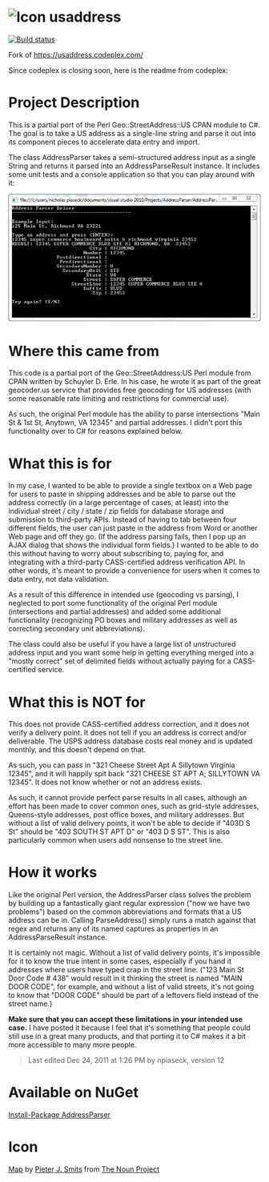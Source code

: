 ﻿![Icon](https://raw.github.com/jamesrcounts/usaddress/master/Icons/icon_36386.png)
usaddress
=========

[![Build status](https://ci.appveyor.com/api/projects/status/5hi0vamr3wek2iyv?svg=true)](https://ci.appveyor.com/project/jamesrcounts/usaddress)

Fork of https://usaddress.codeplex.com/

Since codeplex is closing soon, here is the readme from codeplex:

# Project Description
This is a partial port of the Perl Geo::StreetAddress::US CPAN module to C#. The goal is to take a US address as a single-line string and parse it out into its component pieces to accelerate data entry and import.

The class AddressParser takes a semi-structured address input as a single String and returns it parsed into an AddressParseResult instance. It includes some unit tests and a console application so that you can play around with it:

![Screenshot](./Icons/Capture.PNG)

# Where this came from

This code is a partial port of the Geo::StreetAddress:US Perl module from CPAN written by Schuyler D. Erle. In his case, he wrote it as part of the great geocoder.us service that provides free geocoding for US addresses (with some reasonable rate limiting and restrictions for commercial use).

As such, the original Perl module has the ability to parse intersections "Main St & 1st St, Anytown, VA 12345" and partial addresses. I didn't port this functionality over to C# for reasons explained below.

# What this is for

In my case, I wanted to be able to provide a single textbox on a Web page for users to paste in shipping addresses and be able to parse out the address correctly (in a large percentage of cases, at least) into the individual street / city / state / zip fields for database storage and submission to third-party APIs. Instead of having to tab between four different fields, the user can just paste in the address from Word or another Web page and off they go. (If the address parsing fails, then I pop up an AJAX dialog that shows the individual form fields.) I wanted to be able to do this without having to worry about subscribing to, paying for, and integrating with a third-party CASS-certified address verification API. In other words, it's meant to provide a convenience for users when it comes to data entry, not data validation.

As a result of this difference in intended use (geocoding vs parsing), I neglected to port some functionality of the original Perl module (intersections and partial addresses) and added some additional functionality (recognizing PO boxes and military addresses as well as correcting secondary unit abbreviations).

The class could also be useful if you have a large list of unstructured address input and you want some help in getting everything merged into a "mostly correct" set of delimited fields without actually paying for a CASS-certified service.

# What this is NOT for

This does not provide CASS-certified address correction, and it does not verify a delivery point. It does not tell if you an address is correct and/or deliverable. The USPS address database costs real money and is updated monthly, and this doesn't depend on that. 

As such, you can pass in "321 Cheese Street Apt A Sillytown Virginia 12345", and it will happily spit back "321 CHEESE ST APT A; SILLYTOWN VA 12345". It does not know whether or not an address exists.

As such, it cannot provide perfect parse results in all cases, although an effort has been made to cover common ones, such as grid-style addresses, Queens-style addresses, post office boxes, and military addresses. But without a list of valid delivery points, it won't be able to decide if "403D S St" should be "403 SOUTH ST APT D" or "403 D S ST". This is also particularly common when users add nonsense to the street line.

# How it works

Like the original Perl version, the AddressParser class solves the problem by building up a fantastically giant regular expression ("now we have two problems") based on the common abbreviations and formats that a US address can be in. Calling ParseAddress() simply runs a match against that regex and returns any of its named captures as properties in an AddressParseResult instance.

It is certainly not magic. Without a list of valid delivery points, it's impossible for it to know the true intent in some cases, especially if you hand it addresses where users have typed crap in the street line. ("123 Main St Door Code # 438" would result in it thinking the street is named "MAIN DOOR CODE", for example, and without a list of valid streets, it's not going to know that "DOOR CODE" should be part of a leftovers field instead of the street name.)

**Make sure that you can accept these limitations in your intended use case.** I have posted it because I feel that it's something that people could still use in a great many products, and that porting it to C# makes it a bit more accessible to many more people.

> Last edited Dec 24, 2011 at 1:26 PM by npiaseck, version 12

Available on NuGet
==================
[Install-Package AddressParser](http://www.nuget.org/packages/AddressParser/)

Icon
====

[Map](http://thenounproject.com/term/map-marker/30544/) by [Pieter J. Smits](http://thenounproject.com/pjsmits/) from [The Noun Project](http://thenounproject.com/)
